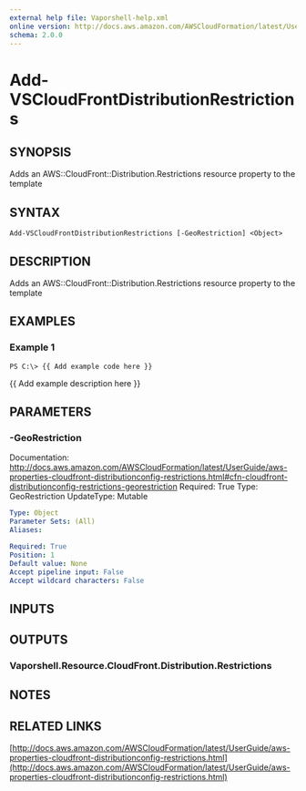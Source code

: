 ```yaml
---
external help file: Vaporshell-help.xml
online version: http://docs.aws.amazon.com/AWSCloudFormation/latest/UserGuide/aws-properties-cloudfront-distributionconfig-restrictions.html
schema: 2.0.0
---
```


# Add-VSCloudFrontDistributionRestrictions

## SYNOPSIS
Adds an AWS::CloudFront::Distribution.Restrictions resource property to the template

## SYNTAX

```
Add-VSCloudFrontDistributionRestrictions [-GeoRestriction] <Object>
```

## DESCRIPTION
Adds an AWS::CloudFront::Distribution.Restrictions resource property to the template

## EXAMPLES

### Example 1
```
PS C:\> {{ Add example code here }}
```

{{ Add example description here }}

## PARAMETERS

### -GeoRestriction
Documentation: http://docs.aws.amazon.com/AWSCloudFormation/latest/UserGuide/aws-properties-cloudfront-distributionconfig-restrictions.html#cfn-cloudfront-distributionconfig-restrictions-georestriction
Required: True
Type: GeoRestriction
UpdateType: Mutable

```yaml
Type: Object
Parameter Sets: (All)
Aliases: 

Required: True
Position: 1
Default value: None
Accept pipeline input: False
Accept wildcard characters: False
```

## INPUTS

## OUTPUTS

### Vaporshell.Resource.CloudFront.Distribution.Restrictions

## NOTES

## RELATED LINKS

[http://docs.aws.amazon.com/AWSCloudFormation/latest/UserGuide/aws-properties-cloudfront-distributionconfig-restrictions.html](http://docs.aws.amazon.com/AWSCloudFormation/latest/UserGuide/aws-properties-cloudfront-distributionconfig-restrictions.html)


